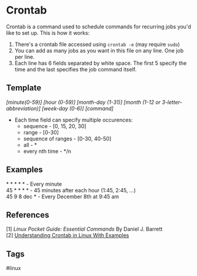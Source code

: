 # Crontab

Crontab is a command used to schedule commands for recurring jobs you'd like to set up. This is how it works:  

1. There's a crontab file accessed using `crontab -e` (may require `sudo`)  
2. You can add as many jobs as you want in this file on any line. One job per line.  
3. Each line has 6 fields separated by white space. The first 5 specify the time and the last specifies the job command itself.  

## Template
*[minute(0-59)] [hour (0-59)] [month-day (1-31)] [month (1-12 or 3-letter-abbreviation)] [week-day (0-6)] [command]*

* Each time field can specify multiple occurences:
	* sequence - [0, 15, 20, 30]  
	* range - [0-30]  
	* sequence of ranges - [0-30, 40-50]  
	* all - *  
	* every nth time - \*/n

## Examples

\* \* \* \* \* - Every minute  
45 \* \* \* \* - 45 minutes after each hour (1:45, 2:45, ...)  
45 9 8 dec * - Every December 8th at 9:45 am  

## References
[1] *Linux Pocket Guide: Essential Commands* By Daniel J. Barrett  
[2] [Understanding Crontab in Linux With Examples](https://linuxhandbook.com/crontab/)  

## Tags
#linux
